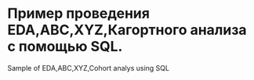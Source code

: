 # Пример проведения EDA,ABC,XYZ,Кагортного анализа с помощью SQL.
Sample of EDA,ABC,XYZ,Cohort analys using SQL
